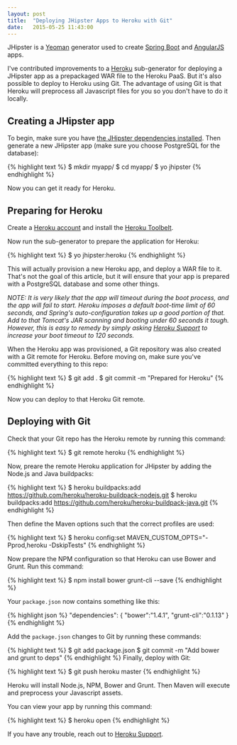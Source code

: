```yaml
---
layout: post
title:  "Deploying JHipster Apps to Heroku with Git"
date:   2015-05-25 11:43:00
---
```


JHipster is a [Yeoman](http://yeoman.io/) generator used to create
[Spring Boot](http://projects.spring.io/spring-boot/) and
[AngularJS](https://angularjs.org/) apps.

I've contributed improvements to a [Heroku](https://heroku.com) sub-generator for
deploying a JHipster app as a prepackaged WAR file to the Heroku PaaS. But it's
also possible to deploy to Heroku using Git. The advantage of using Git is that
Heroku will preprocess all Javascript files for you so you don't have to do it
locally.

## Creating a JHipster app

To begin, make sure you have [the JHipster dependencies installed](http://jhipster.github.io/installation.html).
Then generate a new JHipster app (make sure you choose PostgreSQL for the database):

{% highlight text %}
$ mkdir myapp/
$ cd myapp/
$ yo jhipster
{% endhighlight %}

Now you can get it ready for Heroku.

## Preparing for Heroku

Create a [Heroku account](http://heroku.com) and install the [Heroku Toolbelt](https://toolbelt.heroku.com/).

Now run the sub-generator to prepare the application for Heroku:

{% highlight text %}
$ yo jhipster:heroku
{% endhighlight %}

This will actually provision a new Heroku app, and deploy a WAR file to it.
That's not the goal of this article, but it will ensure that your app is
prepared with a PostgreSQL database and some other things.

*NOTE: It is very likely that the app will timeout during the boot process, and
the app will fail to start. Heroku imposes a default boot-time limit of 60
seconds, and Spring's auto-configuration takes up a good portion of that. Add to
that Tomcat's JAR scanning and booting under 60 seconds it tough. However,
this is easy to remedy by simply asking [Heroku Support](https://help.heroku.com/) to increase your
boot timeout to 120 seconds.*

When the Heroku app was provisioned, a Git repository was also created with a
Git remote for Heroku. Before moving on, make sure you've committed everything
to this repo:

{% highlight text %}
$ git add .
$ git commit -m "Prepared for Heroku"
{% endhighlight %}

Now you can deploy to that Heroku Git remote.

## Deploying with Git

Check that your Git repo has the Heroku remote by running this command:

{% highlight text %}
$ git remote
heroku
{% endhighlight %}

Now, preare the remote Heroku application for JHipster by adding the Node.js
and Java buildpacks:

{% highlight text %}
$ heroku buildpacks:add https://github.com/heroku/heroku-buildpack-nodejs.git
$ heroku buildpacks:add https://github.com/heroku/heroku-buildpack-java.git
{% endhighlight %}

Then define the Maven options such that the correct profiles are used:

{% highlight text %}
$ heroku config:set MAVEN_CUSTOM_OPTS="-Pprod,heroku -DskipTests"
{% endhighlight %}

Now prepare the NPM configuration so that Heroku can use Bower and Grunt. Run
this command:

{% highlight text %}
$ npm install bower grunt-cli --save
{% endhighlight %}

Your `package.json` now contains something like this:

{% highlight json %}
"dependencies": {
  "bower":"1.4.1",
  "grunt-cli":"0.1.13"
}
{% endhighlight %}

Add the `package.json` changes to Git by running these commands:

{% highlight text %}
$ git add package.json
$ git commit -m "Add bower and grunt to deps"
{% endhighlight %}
Finally, deploy with Git:

{% highlight text %}
$ git push heroku master
{% endhighlight %}

Heroku will install Node.js, NPM, Bower and Grunt. Then Maven will execute and preprocess your Javascript assets.

You can view your app by running this command:

{% highlight text %}
$ heroku open
{% endhighlight %}

If you have any trouble, reach out to [Heroku Support](https://help.heroku.com/).
